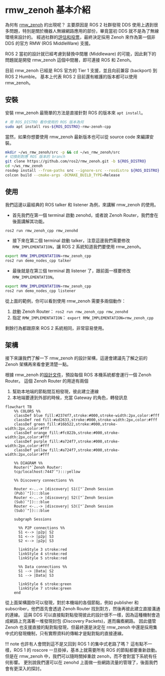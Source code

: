 # rmw_zenoh 基本介紹

為何有 [rmw_zenoh](https://github.com/ros2/rmw_zenoh) 的出現呢？
主要原因是 ROS 2 社群發現 DDS 使用上遇到很多問題，特別是關於機器人無線網路應用的部份，畢竟當初 DDS 就不是為了無線環境來設計的。
經過社群的[評估和投票](https://discourse.openrobotics.org/t/ros-2-alternative-middleware-report/33771
)，最終決定採用 Zenoh 來作為第一個非 DDS 的官方 RMW (ROS MiddleWare) 支援。

ROS 2 當初的設計就已經考慮到替換中間層 (Middleware) 的可能，因此剩下的問題就是開發 rmw_zenoh 這個中間層，即可連接 ROS 和 Zenoh。

目前 rmw_zenoh 已經是 ROS 官方的 Tier 1 支援，並且向前兼容 (backport) 到 ROS 2 Humble。
基本上代表 ROS 2 目前還有維護的版本都可以使用 rmw_zenoh。

## 安裝

安裝 rmw_zenoh 最簡單的方法是直接針對 ROS 的版本來 `apt install`。

```bash
# 用 ROS_DISTRO 看你使用的 ROS 版本為何
sudo apt install ros-${ROS_DISTRO}-rmw-zenoh-cpp
```

當然，如果你想要使用 rmw_zenoh 最新版本也可以從 source code 來編譯安裝。

```bash
mkdir ~/ws_rmw_zenoh/src -p && cd ~/ws_rmw_zenoh/src
# 切換到對應 ROS 版本的 branch
git clone https://github.com/ros2/rmw_zenoh.git -b ${ROS_DISTRO}
cd ~/ws_rmw_zenoh
rosdep install --from-paths src --ignore-src --rosdistro ${ROS_DISTRO} -y
colcon build --cmake-args -DCMAKE_BUILD_TYPE=Release
```

## 使用

我們這邊以最經典的 ROS talker 和 listener 為例，來講解 rmw_zenoh 的使用。

* 首先我們在第一個 terminal 啟動 zenohd，或者說 Zenoh Router，我們會在後面講解其功能。

```bash
ros2 run rmw_zenoh_cpp rmw_zenohd
```

* 接下來在第二個 terminal 啟動 talker，注意這邊我們需要修改 `RMW_IMPLEMENTATION`，讓 ROS 2 系統知道我們要使用 rmw_zenoh。

```bash
export RMW_IMPLEMENTATION=rmw_zenoh_cpp
ros2 run demo_nodes_cpp talker
```

* 最後就是在第三個 terminal 跑 listener 了，跟前面一樣要修改 `RMW_IMPLEMENTATION`。

```bash
export RMW_IMPLEMENTATION=rmw_zenoh_cpp
ros2 run demo_nodes_cpp listener
```

從上面的範例，你可以看到使用 rmw_zenoh 需要多兩個動作：

1. 啟動 Zenoh Router： `ros2 run rmw_zenoh_cpp rmw_zenohd`
2. 指定 `RMW_IMPLEMENTATION`： `export RMW_IMPLEMENTATION=rmw_zenoh_cpp`

剩餘行為都跟原來 ROS 2 系統相同，非常容易使用。

## 架構

接下來讓我們了解一下 rmw_zenoh 的設計架構，這邊會建議先了解之前的 Zenoh 架構再來看會更清楚一點。

根據 rmw_zenoh 的[設計文件](https://github.com/ros2/rmw_zenoh/blob/rolling/docs/design.md)，預設每個 ROS 本機系統都會運行一個 Zenoh Router。
這個 Zenoh Router 的用途有兩個

1. 幫助本地端的節點間互相發現，彼此建立連線
2. 本地端要連到外部的時候，充當 Gateway 的角色，轉發訊息

```mermaid
flowchart TB
    %% COLORS %%
    classDef blue fill:#2374f7,stroke:#000,stroke-width:2px,color:#fff
    classDef red fill:#ed2633,stroke:#000,stroke-width:2px,color:#fff
    classDef green fill:#16b522,stroke:#000,stroke-width:2px,color:#fff
    classDef orange fill:#fc822b,stroke:#000,stroke-width:2px,color:#fff
    classDef purple fill:#a724f7,stroke:#000,stroke-width:2px,color:#fff
    classDef yellow fill:#a724f7,stroke:#000,stroke-width:2px,color:#fff

    %% DIAGRAM %%
    Router("`Zenoh Router:
    tcp/localhost:7447`"):::yellow

    %% Discovery connections %%

    Router <-..-> |discovery| S1(["`Zenoh Session
    (Pub)`"]):::blue
    Router <-..-> |discovery| S2(["`Zenoh Session
    (Sub)`"]):::blue
    Router <-..-> |discovery| S3(["`Zenoh Session
    (Sub)`"]):::blue

    subgraph Sessions

      %% P2P connections %%
      S1 <--> |p2p| S2
      S1 <--> |p2p| S3
      S2 <--> |p2p| S3

      linkStyle 3 stroke:red
      linkStyle 4 stroke:red
      linkStyle 5 stroke:red

      %% Data connections %%
      S1 --> |Data| S2
      S1 --> |Data| S3

      linkStyle 6 stroke:green
      linkStyle 7 stroke:green
    end
```

從上面架構圖你可以發現，對於本機端的各個節點，例如 publisher 和 subscriber，他們首先會透過 Zenoh Router 找到對方，然後再彼此建立直接溝通的連線。
這與 DDS 可以直接點對點發現彼此的設計很不一樣，因為這種機制會造成網路上充滿著一堆發現封包 (Discovery Packets)，進而癱瘓網路。
因此儘管 Zenoh 也支援直接的點對點發現，但最終還是決定在 rmw_zenoh 中還是採用集中式的發現機制，只有實際資料的傳輸才是點對點的直接連線。

!!! note
    也許有人會問到這不是又回到 ROS 1 的集中式老路了嗎？
    這有點不一樣，ROS 1 的 roscore 一旦掛掉，基本上就需要所有 ROS 的節點都要重新啟動。
    但是在 rmw_zenoh 中，我們可以隨時關掉重啟 zenoh，而不會對當下系統有任何影響。
    更別說我們還可以在 zenohd 上面做一些網路流量的管理了，後面我們會有更深入的探討。
